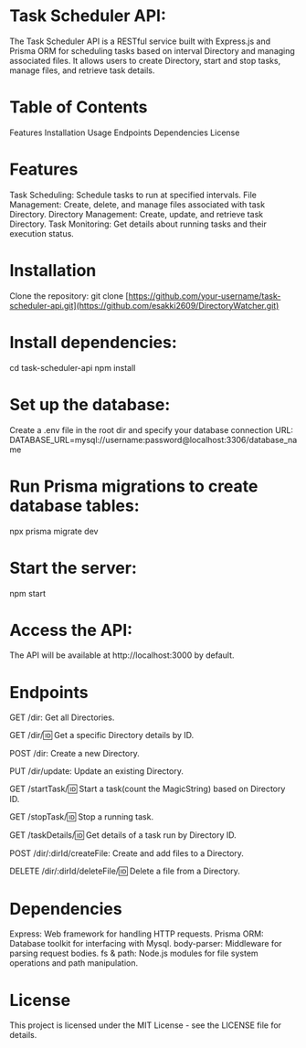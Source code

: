 # Task Scheduler API:

The Task Scheduler API is a RESTful service built with Express.js and Prisma ORM for scheduling tasks based on interval Directory and managing associated files. It allows users to create Directory, start and stop tasks, manage files, and retrieve task details.

# Table of Contents
Features
Installation
Usage
Endpoints
Dependencies
License

# Features
Task Scheduling: Schedule tasks to run at specified intervals.
File Management: Create, delete, and manage files associated with task Directory.
Directory Management: Create, update, and retrieve task Directory.
Task Monitoring: Get details about running tasks and their execution status.

# Installation
Clone the repository:
git clone [https://github.com/your-username/task-scheduler-api.git](https://github.com/esakki2609/DirectoryWatcher.git)

# Install dependencies:
cd task-scheduler-api
npm install

# Set up the database:
Create a .env file in the root dir and specify your database connection URL:
DATABASE_URL=mysql://username:password@localhost:3306/database_name

# Run Prisma migrations to create database tables:
npx prisma migrate dev

# Start the server:
npm start

# Access the API:
The API will be available at http://localhost:3000 by default.

# Endpoints
GET /dir: Get all Directories.

GET /dir/:id: Get a specific Directory details by ID.

POST /dir: Create a new Directory.

PUT /dir/update: Update an existing Directory.

GET /startTask/:id: Start a task(count the MagicString) based on Directory ID.

GET /stopTask/:id: Stop a running task.

GET /taskDetails/:id: Get details of a task run by Directory ID.

POST /dir/:dirId/createFile: Create and add files to a Directory.

DELETE /dir/:dirId/deleteFile/:id: Delete a file from a Directory.

# Dependencies
Express: Web framework for handling HTTP requests.
Prisma ORM: Database toolkit for interfacing with Mysql.
body-parser: Middleware for parsing request bodies.
fs & path: Node.js modules for file system operations and path manipulation.

# License
This project is licensed under the MIT License - see the LICENSE file for details.

